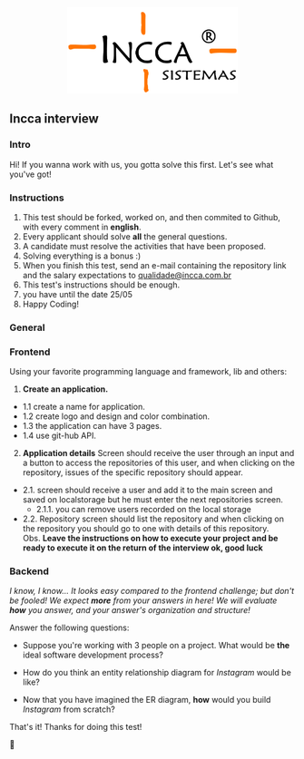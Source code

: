 <p align="center">
<img src="/LogoOfficial.png" width="300" >
</p>

## Incca interview

### Intro

Hi! If you wanna work with us, you gotta solve this first. Let's see what you've got!

### Instructions

1. This test should be forked, worked on, and then commited to Github, with every comment in **english**.
2. Every applicant should solve **all** the general questions.
3. A candidate must resolve the activities that have been proposed.
4. Solving everything is a bonus :)
5. When you finish this test, send an e-mail containing the repository link and the salary expectations to <qualidade@incca.com.br>
6. This test's instructions should be enough.
7. you have until the date 25/05
8. Happy Coding!

### General

### Frontend

Using your favorite programming language and framework, lib and others:

1. **Create an application.**
-  1.1 create a name for application.
-  1.2 create logo and design and color combination.
-  1.3 the application can have 3 pages.
-  1.4 use git-hub API.

2. **Application details**
Screen should receive the user through an input and a button to access the repositories of this user, and when clicking on the repository, issues of the specific repository should appear.
- 2.1. screen should receive a user and add it to the main screen and saved on localstorage but he must enter the next repositories screen.
  - 2.1.1. you can remove users recorded on the local storage
- 2.2. Repository screen should list the repository and when clicking on the repository you should go to one with details of this repository.
<br>Obs. **Leave the instructions on how to execute your project and be ready to execute it on the return of the interview ok, good luck**


### Backend

_I know, I know... It looks easy compared to the frontend challenge; but don't be fooled! We expect **more** from your answers in here! We will evaluate **how** you answer, and your answer's organization and structure!_

Answer the following questions:
- Suppose you're working with 3 people on a project. What would be **the** ideal software development process?

- How do you think an entity relationship diagram for _Instagram_ would be like?

- Now that you have imagined the ER diagram, **how** would you build _Instagram_ from scratch?

That's it! Thanks for doing this test!

🚀
